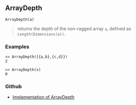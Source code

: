 ## ArrayDepth
   
```
ArrayDepth(a)
```

> returns the depth of the non-ragged array `a`, defined as `Length(Dimensions(a))`.    
 
### Examples

```
>> ArrayDepth({{a,b},{c,d}})   
2    

>> ArrayDepth(x)
0    
```

### Github

* [Implementation of ArrayDepth](https://github.com/axkr/symja_android_library/blob/master/symja_android_library/matheclipse-core/src/main/java/org/matheclipse/core/builtin/LinearAlgebra.java#L572) 
